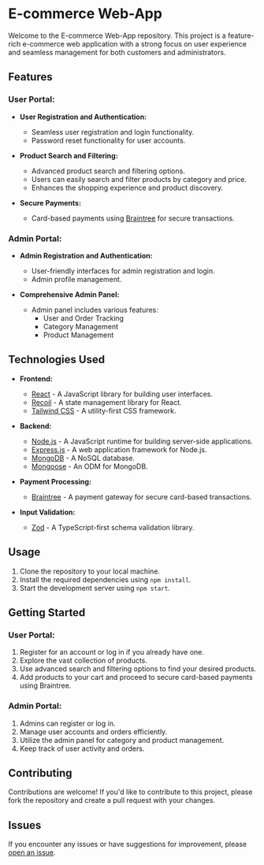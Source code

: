 # E-commerce Web-App

Welcome to the E-commerce Web-App repository. This project is a feature-rich e-commerce web application with a strong focus on user experience and seamless management for both customers and administrators.

## Features

### User Portal:

- **User Registration and Authentication:**
  - Seamless user registration and login functionality.
  - Password reset functionality for user accounts.
  
- **Product Search and Filtering:**
  - Advanced product search and filtering options.
  - Users can easily search and filter products by category and price.
  - Enhances the shopping experience and product discovery.

- **Secure Payments:**
  - Card-based payments using [Braintree](https://www.braintreegateway.com/) for secure transactions.

### Admin Portal:

- **Admin Registration and Authentication:**
  - User-friendly interfaces for admin registration and login.
  - Admin profile management.

- **Comprehensive Admin Panel:**
  - Admin panel includes various features:
    - User and Order Tracking
    - Category Management
    - Product Management

## Technologies Used

- **Frontend:**
  - [React](https://reactjs.org/) - A JavaScript library for building user interfaces.
  - [Recoil](https://recoiljs.org/) - A state management library for React.
  - [Tailwind CSS](https://tailwindcss.com/) - A utility-first CSS framework.
  
- **Backend:**
  - [Node.js](https://nodejs.org/) - A JavaScript runtime for building server-side applications.
  - [Express.js](https://expressjs.com/) - A web application framework for Node.js.
  - [MongoDB](https://www.mongodb.com/) - A NoSQL database.
  - [Mongoose](https://mongoosejs.com/) - An ODM for MongoDB.
  
- **Payment Processing:**
  - [Braintree](https://www.braintreegateway.com/) - A payment gateway for secure card-based transactions.
  
- **Input Validation:**
  - [Zod](https://github.com/colinhacks/zod) - A TypeScript-first schema validation library.

## Usage

1. Clone the repository to your local machine.
2. Install the required dependencies using `npm install`.
3. Start the development server using `npm start`.

## Getting Started

### User Portal:

1. Register for an account or log in if you already have one.
2. Explore the vast collection of products.
3. Use advanced search and filtering options to find your desired products.
4. Add products to your cart and proceed to secure card-based payments using Braintree.

### Admin Portal:

1. Admins can register or log in.
2. Manage user accounts and orders efficiently.
3. Utilize the admin panel for category and product management.
4. Keep track of user activity and orders.

## Contributing

Contributions are welcome! If you'd like to contribute to this project, please fork the repository and create a pull request with your changes.

## Issues

If you encounter any issues or have suggestions for improvement, please [open an issue](https://github.com/YourUsername/e-commerce-web-app/issues).

